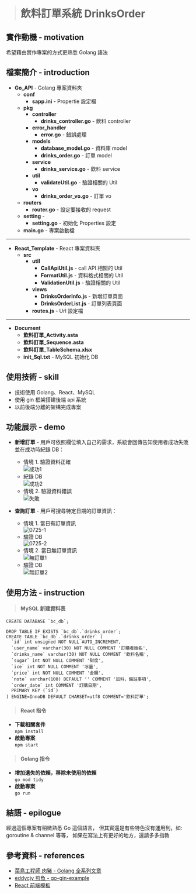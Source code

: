 > # 飲料訂單系統 DrinksOrder

## 實作動機 - motivation
希望藉由實作專案的方式更熟悉 Golang 語法

## 檔案簡介 - introduction
* **Go_API** - Golang 專案資料夾
	* **conf**
		* **sapp.ini** - Propertie 設定檔
	* **pkg**
		* **controller**
			* **drinks_controller.go** - 飲料 controller
		* **error_handler**
			* **error.go** - 錯誤處理
		* **models**
			* **database_model.go** - 資料庫 model
			* **drinks_order.go** - 訂單 model
		* **service**
			* **drinks_service.go** - 飲料 service
		* **util**
			* **validateUtil.go** - 驗證相關的 Util
		* **vo**
			* **drinks_order_vo.go** - 訂單 vo
	* **routers**
		* **router.go** - 設定要接收的 request
	* **setting** - 
		* **setting.go** - 初始化 Properties 設定
	* **main.go** - 專案啟動檔
---
* **React_Template** - React 專案資料夾
	* **src**
		* **util**
			* **CallApiUtil.js** - call API 相關的 Util
			* **FormatUtil.js** - 資料格式相關的 Util
			* **ValidationUtil.js** - 驗證相關的 Util
		* **views**
			* **DrinksOrderInfo.js** - 新增訂單頁面
			* **DrinksOrderList.js** - 訂單列表頁面
		* **routes.js** - Url 設定檔
---
* **Document**
	* **飲料訂單_Activity.asta**
	* **飲料訂單_Sequence.asta**
	* **飲料訂單_TableSchema.xlsx**
	* **init_Sql.txt** - MySQL 初始化 DB

## 使用技術 - skill
* 技術使用 Golang、React、MySQL
* 使用 gin 框架搭建後端 api 系統
* 以前後端分離的架構完成專案

## 功能展示 - demo
* **新增訂單** - 用戶可依照欄位填入自己的需求，系統會回傳告知使用者成功失敗並在成功時紀錄 DB： 
  * 情境 1. 驗證資料正確 <br/>
![成功1](https://user-images.githubusercontent.com/47651623/180745088-107aca99-d03c-4885-94a9-00fba0ebffd5.jpg)
  * 紀錄 DB <br/>
![成功2](https://user-images.githubusercontent.com/47651623/180745233-18187884-0065-4ed6-9ec6-3e2ccdf2221a.jpg)
  * 情境 2. 驗證資料錯誤 <br/>
![失敗](https://user-images.githubusercontent.com/47651623/180745265-979ebc83-9fdf-4569-9066-fc8fb1c9118f.jpg)

* **查詢訂單** - 用戶可搜尋特定日期的訂單資訊： 
  * 情境 1. 當日有訂單資訊 <br/>
![0725-1](https://user-images.githubusercontent.com/47651623/180748446-21697e4e-0cc5-4e80-8ebb-1623c07cc1df.jpg)
  * 驗證 DB <br/>
![0725-2](https://user-images.githubusercontent.com/47651623/180748474-24d475b2-0f42-4fef-aad4-73799f693838.jpg)
  * 情境 2. 當日無訂單資訊 <br/>
![無訂單1](https://user-images.githubusercontent.com/47651623/180748496-4d02f667-fca5-49fe-a54b-c5ae4683f374.jpg)
  * 驗證 DB <br/>
![無訂單2](https://user-images.githubusercontent.com/47651623/180748509-80812b08-98de-4936-bdd2-81875dd7d6a4.jpg)

## 使用方法 - instruction
> #### MySQL 新建資料表

    CREATE DATABASE `bc_db`;
    
    DROP TABLE IF EXISTS `bc_db`.`drinks_order`;
    CREATE TABLE `bc_db`.`drinks_order` (
      `id` int unsigned NOT NULL AUTO_INCREMENT,
      `user_name` varchar(30) NOT NULL COMMENT '訂購者姓名',
      `drinks_name` varchar(30) NOT NULL COMMENT '飲料名稱',
      `sugar` int NOT NULL COMMENT '甜度',
      `ice` int NOT NULL COMMENT '冰量',
      `price` int NOT NULL COMMENT '金額',
      `note` varchar(100) DEFAULT '' COMMENT '加料，備註事項',
      `order_date` int COMMENT '訂購日期',
      PRIMARY KEY (`id`)
    ) ENGINE=InnoDB DEFAULT CHARSET=utf8 COMMENT='飲料訂單';
    
> #### React 指令
* **下載相關套件** <br/>
`npm install`
* **啟動專案** <br/>
`npm start`

> #### Golang 指令
* **增加遺失的依賴，移除未使用的依賴** <br/>
`go mod tidy`
* **啟動專案** <br/>
`go run`

## 結語 - epilogue
經過這個專案有稍微熟悉 Go 這個語言，
但其實還是有些特色沒有運用到，如: goroutine & channel 等等，
如果在寫法上有更好的地方，還請多多指教

## 參考資料 - references
* [菜鳥工程師 肉豬 - Golang 全系列文章](https://matthung0807.blogspot.com/p/blog-page.html "link")
* [eddycjy 煎魚 - go-gin-example](https://github.com/eddycjy/go-gin-example "link")
* [React 前端模板](https://www.creative-tim.com/product/light-bootstrap-dashboard-react# "link")
